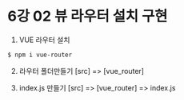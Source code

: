 # 6강 02 뷰 라우터 설치 구현

1. VUE 라우터 설치 
```BASH
$ npm i vue-router
```

2. 라우터 폴더만들기
[src] => [vue_router]
   

3. index.js 만들기
[src] => [vue_router] => index.js
